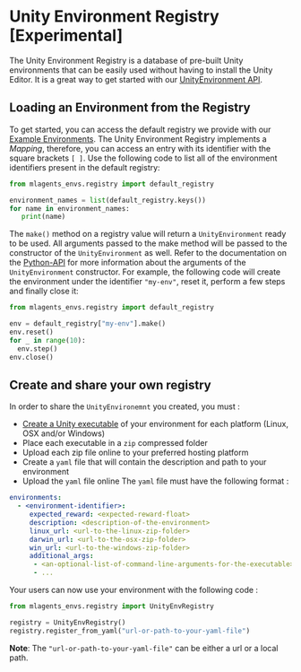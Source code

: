 # Unity Environment Registry [Experimental]

The Unity Environment Registry is a database of pre-built Unity environments that can be easily used without having to install the Unity Editor. It is a great way to get started with our [UnityEnvironment API](Python-API.md).

## Loading an Environment from the Registry

To get started, you can access the default registry we provide with our [Example Environments](Learning-Environment-Examples.md). The Unity Environment Registry implements a _Mapping_, therefore, you can access an entry with its identifier with the square brackets `[ ]`. Use the following code to list all of the environment identifiers present in the default registry:

```python
from mlagents_envs.registry import default_registry

environment_names = list(default_registry.keys())
for name in environment_names:
   print(name)
```

The `make()` method on a registry value will return a `UnityEnvironment` ready to be used. All arguments passed to the make method will be passed to the constructor of the `UnityEnvironment` as well. Refer to the documentation on the [Python-API](Python-API.md) for more information about the arguments of the `UnityEnvironment` constructor. For example, the following code will create the environment under the identifier `"my-env"`, reset it, perform a few steps and finally close it:

```python
from mlagents_envs.registry import default_registry

env = default_registry["my-env"].make()
env.reset()
for _ in range(10):
  env.step()
env.close()
```

## Create and share your own registry

In order to share the `UnityEnvironemnt` you created, you must :
 - [Create a Unity executable](Learning-Environment-Executable.md) of your environment for each platform (Linux, OSX and/or Windows)
 - Place each executable in a `zip` compressed folder
 - Upload each zip file online to your preferred hosting platform
 - Create a `yaml` file that will contain the description and path to your environment
 - Upload the `yaml` file online
The `yaml` file must have the following format :

```yaml
environments:
  - <environment-identifier>:
     expected_reward: <expected-reward-float>
     description: <description-of-the-environment>
     linux_url: <url-to-the-linux-zip-folder>
     darwin_url: <url-to-the-osx-zip-folder>
     win_url: <url-to-the-windows-zip-folder>
     additional_args:
      - <an-optional-list-of-command-line-arguments-for-the-executable>
      - ...
```

Your users can now use your environment with the following code :
```python
from mlagents_envs.registry import UnityEnvRegistry

registry = UnityEnvRegistry()
registry.register_from_yaml("url-or-path-to-your-yaml-file")
```
 __Note__: The `"url-or-path-to-your-yaml-file"` can be either a url or a local path.


